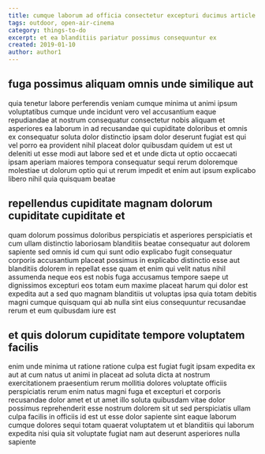 ```yaml
---
title: cumque laborum ad officia consectetur excepturi ducimus article 7159
tags: outdoor, open-air-cinema
category: things-to-do
excerpt: et ea blanditiis pariatur possimus consequuntur ex
created: 2019-01-10
author: author1
---
```


## fuga possimus aliquam omnis unde similique aut

quia tenetur labore perferendis veniam cumque minima ut animi ipsum voluptatibus cumque unde incidunt vero vel accusantium eaque repudiandae at nostrum consequatur consectetur nobis aliquam et asperiores ea laborum in ad recusandae qui cupiditate doloribus et omnis ex consequatur soluta dolor distinctio ipsam dolor deserunt fugiat est qui vel porro ea provident nihil placeat dolor quibusdam quidem ut est ut deleniti ut esse modi aut labore sed et et unde dicta ut optio occaecati ipsam aperiam maiores tempora consequatur sequi rerum doloremque molestiae ut dolorum optio qui ut rerum impedit et enim aut ipsum explicabo libero nihil quia quisquam beatae

## repellendus cupiditate magnam dolorum cupiditate cupiditate et

quam dolorum possimus doloribus perspiciatis et asperiores perspiciatis et cum ullam distinctio laboriosam blanditiis beatae consequatur aut dolorem sapiente sed omnis id cum qui sunt odio explicabo fugit consequatur corporis accusantium placeat possimus in explicabo distinctio esse aut blanditiis dolorem in repellat esse quam et enim qui velit natus nihil assumenda neque eos est nobis fuga accusamus tempore saepe ut dignissimos excepturi eos totam eum maxime placeat harum qui dolor est expedita aut a sed quo magnam blanditiis ut voluptas ipsa quia totam debitis magni cumque quisquam qui ab nulla sint eius consequuntur recusandae rerum et eum quibusdam iure est

## et quis dolorum cupiditate tempore voluptatem facilis

enim unde minima ut ratione ratione culpa est fugiat fugit ipsam expedita ex aut at cum natus ut animi in placeat ad soluta dicta at nostrum exercitationem praesentium rerum mollitia dolores voluptate officiis perspiciatis rerum enim natus magni fuga et excepturi et corporis recusandae dolor amet et ut amet illo soluta quibusdam vitae dolor possimus reprehenderit esse nostrum dolorem sit ut sed perspiciatis ullam culpa facilis in officiis id est ut esse dolor sapiente sint eaque laborum cumque dolores sequi totam quaerat voluptatem ut et blanditiis qui laborum expedita nisi quia sit voluptate fugiat nam aut deserunt asperiores nulla sapiente
